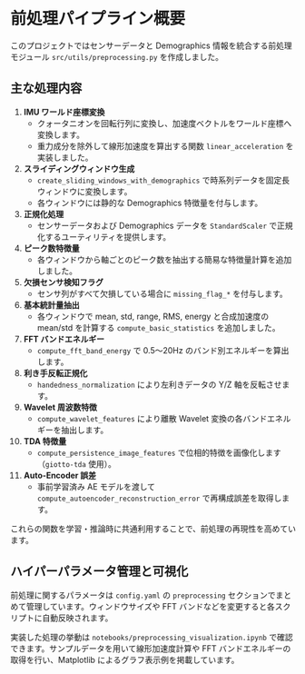 # 前処理パイプライン概要

このプロジェクトではセンサーデータと Demographics 情報を統合する前処理モジュール `src/utils/preprocessing.py` を作成しました。

## 主な処理内容

1. **IMU ワールド座標変換**
   - クォータニオンを回転行列に変換し、加速度ベクトルをワールド座標へ変換します。
   - 重力成分を除外して線形加速度を算出する関数 `linear_acceleration` を実装しました。
2. **スライディングウィンドウ生成**
   - `create_sliding_windows_with_demographics` で時系列データを固定長ウィンドウに変換します。
   - 各ウィンドウには静的な Demographics 特徴量を付与します。
3. **正規化処理**
   - センサーデータおよび Demographics データを `StandardScaler` で正規化するユーティリティを提供します。
4. **ピーク数特徴量**
   - 各ウィンドウから軸ごとのピーク数を抽出する簡易な特徴量計算を追加しました。
5. **欠損センサ検知フラグ**
   - センサ列がすべて欠損している場合に `missing_flag_*` を付与します。
6. **基本統計量抽出**
   - 各ウィンドウで mean, std, range, RMS, energy と合成加速度の
     mean/std を計算する `compute_basic_statistics` を追加しました。
7. **FFT バンドエネルギー**
   - `compute_fft_band_energy` で 0.5〜20Hz のバンド別エネルギーを算出します。
8. **利き手反転正規化**
   - `handedness_normalization` により左利きデータの Y/Z 軸を反転させます。
9. **Wavelet 周波数特徴**
   - `compute_wavelet_features` により離散 Wavelet 変換の各バンドエネルギーを抽出します。
10. **TDA 特徴量**
    - `compute_persistence_image_features` で位相的特徴を画像化します（`giotto-tda` 使用）。
11. **Auto‑Encoder 誤差**
    - 事前学習済み AE モデルを渡して `compute_autoencoder_reconstruction_error` で再構成誤差を取得します。

これらの関数を学習・推論時に共通利用することで、前処理の再現性を高めています。

## ハイパーパラメータ管理と可視化

前処理に関するパラメータは `config.yaml` の `preprocessing` セクションでまとめて管理しています。ウィンドウサイズや FFT バンドなどを変更すると各スクリプトに自動反映されます。

実装した処理の挙動は `notebooks/preprocessing_visualization.ipynb` で確認できます。サンプルデータを用いて線形加速度計算や FFT バンドエネルギーの取得を行い、Matplotlib によるグラフ表示例を掲載しています。
